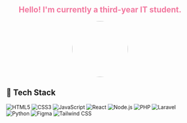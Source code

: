 
<div align="center">
  <h2 style="color: #F2789F;">Hello! I'm currently a third-year IT student.</h2>
  <div style="width: 150px; height: 150px; border-radius: 50%; overflow: hidden; display: inline-block;">
    <img src="https://i.pinimg.com/originals/9d/91/98/9d9198a2b05d16f1171240253dbf7458.gif" 
         style="width: 100%; height: 100%; object-fit: cover;">
  </div>
</div>

## 👾 Tech Stack

![HTML5](https://img.shields.io/badge/-HTML5-E34F26?style=flat&logo=html5&logoColor=ffffff)
![CSS3](https://img.shields.io/badge/-CSS3-1572B6?style=flat&logo=css3&logoColor=ffffff)
![JavaScript](https://img.shields.io/badge/-JavaScript-F7DF1C?style=flat&logo=javascript&logoColor=000000)
![React](https://img.shields.io/badge/-React-61DAFB?style=flat&logo=react&logoColor=ffffff)
![Node.js](https://img.shields.io/badge/-Node.js-339933?style=flat&logo=nodedotjs&logoColor=ffffff)
![PHP](https://img.shields.io/badge/-PHP-777BB4?style=flat&logo=php&logoColor=ffffff)
![Laravel](https://img.shields.io/badge/-Laravel-E74430?style=flat&logo=laravel&logoColor=ffffff)
![Python](https://img.shields.io/badge/-Python-3776AB?style=flat&logo=python&logoColor=ffffff)
![Figma](https://img.shields.io/badge/-Figma-F24E1E?style=flat&logo=figma&logoColor=ffffff)
![Tailwind CSS](https://img.shields.io/badge/-Tailwind%20CSS-06B6D4?style=flat&logo=tailwindcss&logoColor=ffffff)
